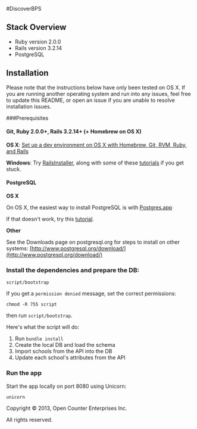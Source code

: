 #DiscoverBPS

## Stack Overview

* Ruby version 2.0.0
* Rails version 3.2.14
* PostgreSQL

## Installation
Please note that the instructions below have only been tested on OS X. If you are running another operating system and run into any issues, feel free to update this README, or open an issue if you are unable to resolve installation issues.

###Prerequisites

#### Git, Ruby 2.0.0+, Rails 3.2.14+ (+ Homebrew on OS X)
**OS X**: [Set up a dev environment on OS X with Homebrew, Git, RVM, Ruby, and Rails](http://www.moncefbelyamani.com/how-to-install-xcode-homebrew-git-rvm-ruby-on-mac/)

**Windows**: Try [RailsInstaller](http://railsinstaller.org), along with some of these [tutorials](https://www.google.com/search?q=install+rails+on+windows) if you get stuck.


#### PostgreSQL
**OS X**

On OS X, the easiest way to install PostgreSQL is with [Postgres.app](http://postgresapp.com/)

If that doesn't work, try this [tutorial](http://www.moncefbelyamani.com/how-to-install-postgresql-on-a-mac-with-homebrew-and-lunchy/).

**Other**

See the Downloads page on postgresql.org for steps to install on other systems: [http://www.postgresql.org/download/](http://www.postgresql.org/download/)


### Install the dependencies and prepare the DB:

    script/bootstrap

If you get a `permission denied` message, set the correct permissions:

    chmod -R 755 script

then run `script/bootstrap`.

Here's what the script will do:

1. Run `bundle install`
2. Create the local DB and load the schema
3. Import schools from the API into the DB
4. Update each school's attributes from the API

### Run the app
Start the app locally on port 8080 using Unicorn:

    unicorn


Copyright © 2013, Open Counter Enterprises Inc.

All rights reserved.